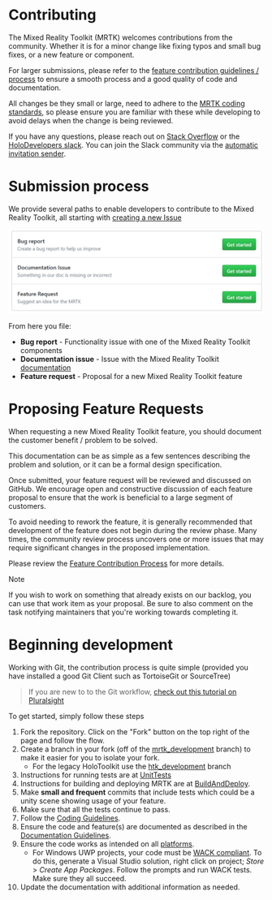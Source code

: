 # Contributing

The Mixed Reality Toolkit (MRTK) welcomes contributions from the community. Whether it is for a minor change like fixing typos and small bug fixes, or a new feature or component.

For larger submissions, please refer to the [feature contribution guidelines / process](Feature_Contribution_Process.md) to ensure a smooth process and a good quality of code and documentation.

All changes be they small or large, need to adhere to the [MRTK coding standards](CodingGuidelines.md), so please ensure you are familiar with these while developing to avoid delays when the change is being reviewed.

If you have any questions, please reach out on [Stack Overflow](https://stackoverflow.com/questions/tagged/mrtk) or the [HoloDevelopers slack](https://holodevelopers.slack.com/). You can join the Slack community via the [automatic invitation sender](https://holodevelopersslack.azurewebsites.net/).

# Submission process
We provide several paths to enable developers to contribute to the Mixed Reality Toolkit, all starting with [creating a new Issue](https://github.com/Microsoft/MixedRealityToolkit-Unity/issues/new/choose)

![Select Issue Type](../Images/Contributing/SelectIssueType.png)

From here you file:

- **Bug report** - Functionality issue with one of the Mixed Reality Toolkit components
- **Documentation issue** - Issue with the Mixed Reality Toolkit [documentation](https://microsoft.github.io/MixedRealityToolkit-Unity)
- **Feature request** - Proposal for a new Mixed Reality Toolkit feature

# Proposing Feature Requests

When requesting a new Mixed Reality Toolkit feature, you should document the customer benefit / problem to be solved.

This documentation can be as simple as a few sentences describing the problem and solution, or it can be a formal design specification.

Once submitted, your feature request will be reviewed and discussed on GitHub. We encourage open and constructive discussion of each feature proposal to ensure that the work is beneficial to a large segment of customers.

To avoid needing to rework the feature, it is generally recommended that development of the feature does not begin during the review phase. Many times, the community review process uncovers one or more issues that may require significant changes in the proposed implementation.

Please review the [Feature Contribution Process](Feature_Contribution_Process.md) for more details.

> [!NOTE]
> If you wish to work on something that already exists on our backlog, you can use that work item as your proposal. Be sure to also comment on the task notifying maintainers that you're working towards completing it.

# Beginning development
Working with Git, the contribution process is quite simple (provided you have installed a good Git Client such as TortoiseGit or SourceTree)


> If you are new to to the Git workflow, [check out this tutorial on Pluralsight](https://www.pluralsight.com/blog/software-development/github-tutorial)

To get started, simply follow these steps

1. Fork the repository. Click on the "Fork" button on the top right of the page and follow the flow.
1. Create a branch in your fork (off of the [mrtk_development](https://github.com/microsoft/mixedrealitytoolkit-unity/tree/mrtk_development) branch) to make it easier for you to isolate your fork.
    - For the legacy HoloToolkit use the [htk_development](https://github.com/Microsoft/MixedRealityToolkit-Unity/tree/htk_development) branch
1. Instructions for running tests are at [UnitTests](UnitTests.md)
1. Instructions for building and deploying MRTK are at [BuildAndDeploy](../BuildAndDeploy.md). 
1. Make **small and frequent** commits that include tests which could be a unity scene showing usage of your feature.
1. Make sure that all the tests continue to pass.
1. Follow the [Coding Guidelines](CodingGuidelines.md).
1. Ensure the code and feature(s) are documented as described in the [Documentation Guidelines](DocumentationGuide.md).
1. Ensure the code works as intended on all [platforms](#supported-platforms).
    - For Windows UWP projects, your code must be [WACK compliant](https://developer.microsoft.com/en-us/windows/develop/app-certification-kit). To do this, generate a Visual Studio solution, right click on project; *Store* > *Create App Packages*. Follow the prompts and run WACK tests. Make sure they all succeed.
10. Update the documentation with additional information as needed.
